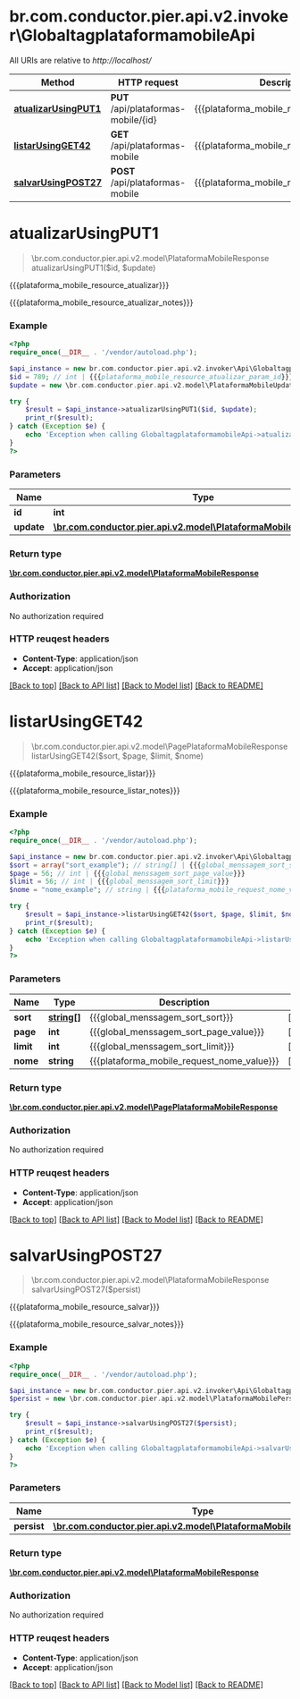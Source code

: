 # br.com.conductor.pier.api.v2.invoker\GlobaltagplataformamobileApi

All URIs are relative to *http://localhost/*

Method | HTTP request | Description
------------- | ------------- | -------------
[**atualizarUsingPUT1**](GlobaltagplataformamobileApi.md#atualizarUsingPUT1) | **PUT** /api/plataformas-mobile/{id} | {{{plataforma_mobile_resource_atualizar}}}
[**listarUsingGET42**](GlobaltagplataformamobileApi.md#listarUsingGET42) | **GET** /api/plataformas-mobile | {{{plataforma_mobile_resource_listar}}}
[**salvarUsingPOST27**](GlobaltagplataformamobileApi.md#salvarUsingPOST27) | **POST** /api/plataformas-mobile | {{{plataforma_mobile_resource_salvar}}}


# **atualizarUsingPUT1**
> \br.com.conductor.pier.api.v2.model\PlataformaMobileResponse atualizarUsingPUT1($id, $update)

{{{plataforma_mobile_resource_atualizar}}}

{{{plataforma_mobile_resource_atualizar_notes}}}

### Example 
```php
<?php
require_once(__DIR__ . '/vendor/autoload.php');

$api_instance = new br.com.conductor.pier.api.v2.invoker\Api\GlobaltagplataformamobileApi();
$id = 789; // int | {{{plataforma_mobile_resource_atualizar_param_id}}}
$update = new \br.com.conductor.pier.api.v2.model\PlataformaMobileUpdateValue_(); // \br.com.conductor.pier.api.v2.model\PlataformaMobileUpdateValue_ | update

try { 
    $result = $api_instance->atualizarUsingPUT1($id, $update);
    print_r($result);
} catch (Exception $e) {
    echo 'Exception when calling GlobaltagplataformamobileApi->atualizarUsingPUT1: ', $e->getMessage(), "\n";
}
?>
```

### Parameters

Name | Type | Description  | Notes
------------- | ------------- | ------------- | -------------
 **id** | **int**| {{{plataforma_mobile_resource_atualizar_param_id}}} | 
 **update** | [**\br.com.conductor.pier.api.v2.model\PlataformaMobileUpdateValue_**](\br.com.conductor.pier.api.v2.model\PlataformaMobileUpdateValue_.md)| update | 

### Return type

[**\br.com.conductor.pier.api.v2.model\PlataformaMobileResponse**](PlataformaMobileResponse.md)

### Authorization

No authorization required

### HTTP reuqest headers

 - **Content-Type**: application/json
 - **Accept**: application/json

[[Back to top]](#) [[Back to API list]](../README.md#documentation-for-api-endpoints) [[Back to Model list]](../README.md#documentation-for-models) [[Back to README]](../README.md)

# **listarUsingGET42**
> \br.com.conductor.pier.api.v2.model\PagePlataformaMobileResponse listarUsingGET42($sort, $page, $limit, $nome)

{{{plataforma_mobile_resource_listar}}}

{{{plataforma_mobile_resource_listar_notes}}}

### Example 
```php
<?php
require_once(__DIR__ . '/vendor/autoload.php');

$api_instance = new br.com.conductor.pier.api.v2.invoker\Api\GlobaltagplataformamobileApi();
$sort = array("sort_example"); // string[] | {{{global_menssagem_sort_sort}}}
$page = 56; // int | {{{global_menssagem_sort_page_value}}}
$limit = 56; // int | {{{global_menssagem_sort_limit}}}
$nome = "nome_example"; // string | {{{plataforma_mobile_request_nome_value}}}

try { 
    $result = $api_instance->listarUsingGET42($sort, $page, $limit, $nome);
    print_r($result);
} catch (Exception $e) {
    echo 'Exception when calling GlobaltagplataformamobileApi->listarUsingGET42: ', $e->getMessage(), "\n";
}
?>
```

### Parameters

Name | Type | Description  | Notes
------------- | ------------- | ------------- | -------------
 **sort** | [**string[]**](string.md)| {{{global_menssagem_sort_sort}}} | [optional] 
 **page** | **int**| {{{global_menssagem_sort_page_value}}} | [optional] 
 **limit** | **int**| {{{global_menssagem_sort_limit}}} | [optional] 
 **nome** | **string**| {{{plataforma_mobile_request_nome_value}}} | [optional] 

### Return type

[**\br.com.conductor.pier.api.v2.model\PagePlataformaMobileResponse**](PagePlataformaMobileResponse.md)

### Authorization

No authorization required

### HTTP reuqest headers

 - **Content-Type**: application/json
 - **Accept**: application/json

[[Back to top]](#) [[Back to API list]](../README.md#documentation-for-api-endpoints) [[Back to Model list]](../README.md#documentation-for-models) [[Back to README]](../README.md)

# **salvarUsingPOST27**
> \br.com.conductor.pier.api.v2.model\PlataformaMobileResponse salvarUsingPOST27($persist)

{{{plataforma_mobile_resource_salvar}}}

{{{plataforma_mobile_resource_salvar_notes}}}

### Example 
```php
<?php
require_once(__DIR__ . '/vendor/autoload.php');

$api_instance = new br.com.conductor.pier.api.v2.invoker\Api\GlobaltagplataformamobileApi();
$persist = new \br.com.conductor.pier.api.v2.model\PlataformaMobilePersistValue_(); // \br.com.conductor.pier.api.v2.model\PlataformaMobilePersistValue_ | persist

try { 
    $result = $api_instance->salvarUsingPOST27($persist);
    print_r($result);
} catch (Exception $e) {
    echo 'Exception when calling GlobaltagplataformamobileApi->salvarUsingPOST27: ', $e->getMessage(), "\n";
}
?>
```

### Parameters

Name | Type | Description  | Notes
------------- | ------------- | ------------- | -------------
 **persist** | [**\br.com.conductor.pier.api.v2.model\PlataformaMobilePersistValue_**](\br.com.conductor.pier.api.v2.model\PlataformaMobilePersistValue_.md)| persist | 

### Return type

[**\br.com.conductor.pier.api.v2.model\PlataformaMobileResponse**](PlataformaMobileResponse.md)

### Authorization

No authorization required

### HTTP reuqest headers

 - **Content-Type**: application/json
 - **Accept**: application/json

[[Back to top]](#) [[Back to API list]](../README.md#documentation-for-api-endpoints) [[Back to Model list]](../README.md#documentation-for-models) [[Back to README]](../README.md)

